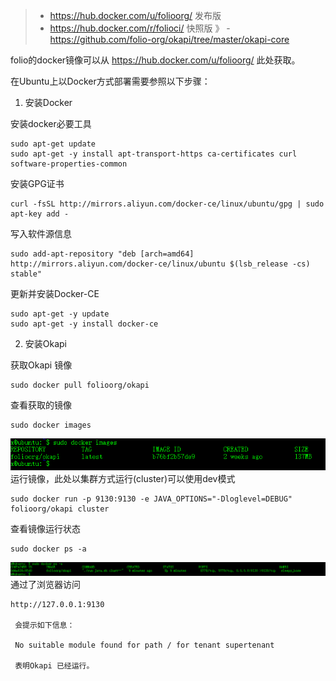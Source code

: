 > - https://hub.docker.com/u/folioorg/ 发布版
> - https://hub.docker.com/r/folioci/ 快照版
》 - https://github.com/folio-org/okapi/tree/master/okapi-core


folio的docker镜像可以从 https://hub.docker.com/u/folioorg/  此处获取。

在Ubuntu上以Docker方式部署需要参照以下步骤： 

1. 安装Docker  

安装docker必要工具
  ```
  sudo apt-get update
  sudo apt-get -y install apt-transport-https ca-certificates curl software-properties-common
  ```
   安装GPG证书
  ```
  curl -fsSL http://mirrors.aliyun.com/docker-ce/linux/ubuntu/gpg | sudo apt-key add -  
   ```
  写入软件源信息
  ```
  sudo add-apt-repository "deb [arch=amd64] http://mirrors.aliyun.com/docker-ce/linux/ubuntu $(lsb_release -cs) stable"
  ```
   更新并安装Docker-CE
  ```
  sudo apt-get -y update
  sudo apt-get -y install docker-ce
  ```
2. 安装Okapi

  获取Okapi 镜像
  ```
  sudo docker pull folioorg/okapi
  ```
  查看获取的镜像
  ```
  sudo docker images
  ```
  ![github](./images/docker_1.png)  
  运行镜像，此处以集群方式运行(cluster)可以使用dev模式
  ```
  sudo docker run -p 9130:9130 -e JAVA_OPTIONS="-Dloglevel=DEBUG" folioorg/okapi cluster
  ```
  查看镜像运行状态
  ```
  sudo docker ps -a
  ```
   ![github](./images/docker_2.png)
   通过了浏览器访问 
   ```
   http://127.0.0.1:9130
    
    会提示如下信息：
    
    No suitable module found for path / for tenant supertenant
    
    表明Okapi 已经运行。
   
   ```

  
  
